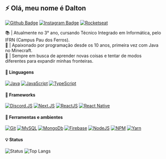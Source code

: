## ⚡ Olá, meu nome é Dalton 

<a href="https://github.com/jdaltonlins"><img alt="Github Badge" src="https://img.shields.io/badge/-Github-4B0082?style=for-the-badge&logo=Github&logoColor=gray&link=https://github.com/jdaltonlins" /></a>
<a href="https://github.com/jdaltonlins"><img alt="Instagram Badge" src="https://img.shields.io/badge/-Instagram-4B0082?style=for-the-badge&logo=Instagram&logoColor=DD2A7B&link=https://instagram.com/daltinhu_" /></a>
<a href="https://app.rocketseat.com.br/me/jdaltonlins"><img alt="Rocketseat" src="https://img.shields.io/badge/Rocketseat-4B0082?style=for-the-badge&logo=data:image/png;base64,iVBORw0KGgoAAAANSUhEUgAAABAAAAAQCAMAAAAoLQ9TAAAALVBMVEVHcExxWsF0XMJzXMJxWcFsUsD///9jRrzY0u6Xh9Gsn9n39fyMecy0qd2bjNJWBT0WAAAABHRSTlMA2Do606wF2QAAAGlJREFUGJVdj1cWwCAIBLEsRU3uf9xobDH8+GZwUYi8i6ucJwrxKE+7D0G9Q4vlYqtmCSjndr4CgCgzlyFgfKfKCVO0LrPKjmiqMxGXkJwNnXskqWG+1oSM+BSwD8f29YLNjvx/OQrn+g99oQSoNmt3PgAAAABJRU5ErkJggg==" /></a>

📚 | Atualmente no 3° ano, cursando Técnico Integrado em Informática, pelo IFRN (Campus Pau dos Ferros). </br>
💖 | Apaixonado por programação desde os 10 anos, primeira vez com Java no Minecraft. </br>
🧠 | Sempre em busca de aprender novas coisas e tentar de modos diferentes para expandir minhas fronteiras.

#### :speech_balloon: Linguagens
<a href="#"><img alt="Java" src="https://img.shields.io/badge/Java-4B0082.svg?style=for-the-badge&logo=java&logoColor=white" /></a>
<a href="#"><img alt="JavaScript" src="https://img.shields.io/badge/JavaScript-4B0082.svg?style=for-the-badge&logo=javascript&logoColor=FFD700" /></a>
<a href="#"><img alt="TypeScript" src="https://img.shields.io/badge/TypeScript-4B0082.svg?style=for-the-badge&logo=typescript&logoColor=5050FF" /></a>

#### :hammer: Frameworks
<a href="#"><img alt="Discord.JS" src="https://img.shields.io/badge/Discord.JS-4B0082.svg?style=for-the-badge&logo=discord&logoColor=7289DA" /></a>
<a href="#"><img alt="Next.JS" src="https://img.shields.io/badge/Next.JS-4B0082.svg?style=for-the-badge&logo=next.js&logoColor=gray" /></a>
<a href="#"><img alt="ReactJS" src="https://img.shields.io/badge/ReactJS-4B0082.svg?style=for-the-badge&logo=react&logoColor=40E0D0" /></a>
<a href="#"><img alt="React Native" src="https://img.shields.io/badge/React Native-4B0082.svg?style=for-the-badge&logo=react&logoColor=008B8B" /></a>

#### :wrench: Ferramentas e ambientes
<a href="#"><img alt="Git" src="https://img.shields.io/badge/Git-4B0082.svg?style=for-the-badge&logo=git&logoColor=D853F" /></a>
<a href="#"><img alt="MySQL" src="https://img.shields.io/badge/MySQL-4B0082.svg?style=for-the-badge&logo=mysql&logoColor=008080" /></a>
<a href="#"><img alt="MongoDb" src="https://img.shields.io/badge/MongoDb-4B0082.svg?style=for-the-badge&logo=mongodb&logoColor=4DB33D" /></a>
<a href="#"><img alt="Firebase" src="https://img.shields.io/badge/Firebase-4B0082.svg?style=for-the-badge&logo=firebase&logoColor=FFA000" /></a>
<a href="#"><img alt="NodeJS" src="https://img.shields.io/badge/NodeJS-4B0082.svg?style=for-the-badge&logo=node.js&logoColor=4DB33D" /></a>
<a href="#"><img alt="NPM" src="https://img.shields.io/badge/NPM-4B0082.svg?style=for-the-badge&logo=npm" /></a>
<a href="#"><img alt="Yarn" src="https://img.shields.io/badge/Yarn-4B0082.svg?style=for-the-badge&logo=yarn&logoColor=40E0D0" /></a>

#### :bulb: Status
<a>![Status](https://github-readme-stats.vercel.app/api?username=JDaltonLins&show_icons=true&count_private=true&theme=nightowl&locale=pt-br)</a>
<a>![Top Langs](https://github-readme-stats.vercel.app/api/top-langs/?username=JDaltonLins&hide=html&layout=compact&theme=nightowl&locale=pt-br)</a>
